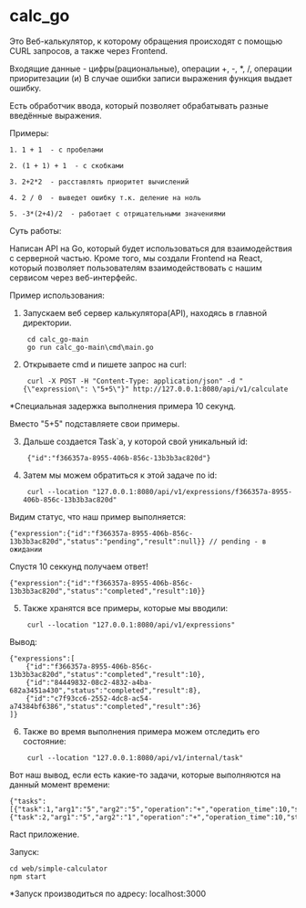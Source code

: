 # calc_go

Это Веб-калькулятор, к которому обращения происходят с помощью CURL запросов, а также через Frontend.

Входящие данные - цифры(рациональные), операции +, -, *, /, операции приоритезации (и) В случае ошибки записи выражения функция выдает ошибку.

Есть обработчик ввода, который позволяет обрабатывать разные введённые выражения.

Примеры:

    1. 1 + 1  - с пробелами

    2. (1 + 1) + 1  - c скобками

    3. 2+2*2  - расставлять приоритет вычислений

    4. 2 / 0  - выведет ошибку т.к. деление на ноль

    5. -3*(2+4)/2  - работает с отрицательными значениями


Суть работы:

Написан API на Go, который будет использоваться для взаимодействия с серверной частью. Кроме того, мы создали Frontend на React, который позволяет пользователям взаимодействовать с нашим сервисом через веб-интерфейс.

Пример использования:

1. Запускаем веб сервер калькулятора(API), находясь в главной директории.

        cd calc_go-main
        go run calc_go-main\cmd\main.go

2. Открываете cmd и пишете запрос на curl: 

        curl -X POST -H "Content-Type: application/json" -d "{\"expression\": \"5+5\"}" http://127.0.0.1:8080/api/v1/calculate

*Специальная задержка выполнения примера 10 секунд.

Вместо "5+5" подставляете свои примеры.

3. Дальше создается Task`a, у которой свой уникальный id:

        {"id":"f366357a-8955-406b-856c-13b3b3ac820d"}

4. Затем мы можем обратиться к этой задаче по id:

        curl --location "127.0.0.1:8080/api/v1/expressions/f366357a-8955-406b-856c-13b3b3ac820d"

Видим статус, что наш пример выполняется:

    {"expression":{"id":"f366357a-8955-406b-856c-13b3b3ac820d","status":"pending","result":null}} // pending - в ожидании

Спустя 10 секкунд получаем ответ!

    {"expression":{"id":"f366357a-8955-406b-856c-13b3b3ac820d","status":"completed","result":10}}

5. Также хранятся все примеры, которые мы вводили: 

        curl --location "127.0.0.1:8080/api/v1/expressions"

Вывод:

    {"expressions":[
        {"id":"f366357a-8955-406b-856c-13b3b3ac820d","status":"completed","result":10},
        {"id":"84449832-08c2-4832-a4ba-682a3451a430","status":"completed","result":8},
        {"id":"c7f93cc6-2552-4dc8-ac54-a74384bf6386","status":"completed","result":36}
    ]}

6. Также во время выполнения примера можем отследить его состояние:
        
        curl --location "127.0.0.1:8080/api/v1/internal/task"

Вот наш вывод, если есть какие-то задачи, которые выполняются на данный момент времени:

    {"tasks":
    [{"task":1,"arg1":"5","arg2":"5","operation":"+","operation_time":10,"status":"processing"},
    {"task":2,"arg1":"5","arg2":"1","operation":"+","operation_time":10,"status":"processing"}]}


Ract приложение.

Запуск:

    cd web/simple-calculator
    npm start
*Запуск производиться по адресу: localhost:3000